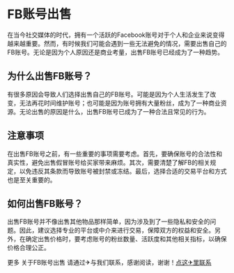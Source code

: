 # FB账号出售

在当今社交媒体的时代，拥有一个活跃的Facebook账号对于个人和企业来说变得越来越重要。然而，有时候我们可能会遇到一些无法避免的情况，需要出售自己的FB账号。无论是因为个人原因还是商业考量，出售FB账号已经成为了一种趋势。

## 为什么出售FB账号？

有很多原因会导致人们选择出售自己的FB账号。可能是因为个人生活发生了改变，无法再花时间维护账号；也可能是因为账号拥有大量粉丝，成为了一种商业资源。无论出售的原因是什么，出售FB账号已成为了一种合法且常见的行为。

## 注意事项

在出售FB账号之前，有一些重要的事项需要考虑。首先，要确保账号的合法性和真实性，避免出售假冒账号给买家带来麻烦。其次，需要清楚了解FB的相关规定，以免违反其条款而导致账号被封禁或冻结。最后，选择合适的交易平台和方式也是至关重要的。

## 如何出售FB账号？

出售FB账号并不像出售其他物品那样简单，因为涉及到了一些隐私和安全的问题。因此，建议选择专业的平台或中介来进行交易，保障双方的权益和安全。另外，在确定出售价格时，要考虑账号的粉丝数量、活跃度和其他相关指标，以确保价格合理公正。

更多 关于FB账号出售 请通过✈与我们联系，感谢阅读，谢谢！[点这✈里联系](https://c.k02.cc)